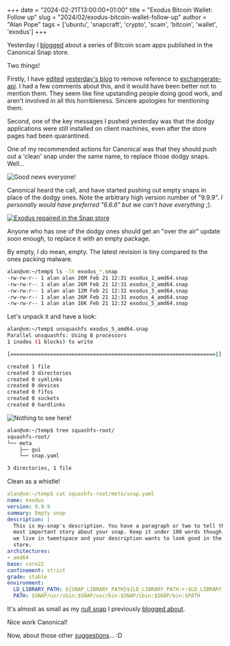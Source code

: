 +++
date = "2024-02-21T13:00:00+01:00"
title = "Exodus Bitcoin Wallet: Follow up"
slug = "2024/02/exodus-bitcoin-wallet-follow-up"
author = "Alan Pope"
tags = ['ubuntu', 'snapcraft', 'crypto', 'scam', 'bitcoin', 'wallet', 'exodus']
+++

Yesterday I [blogged](/blog/2024/02/exodus-bitcoin-wallet-490k-swindle/) about a series of Bitcoin scam apps published in the Canonical Snap store. 

Two things!

Firstly, I have [edited](https://github.com/popey/popey.com-blog/pull/48) [yesterday's blog](/blog/2024/02/exodus-bitcoin-wallet-490k-swindle/) to remove reference to [exchangerate-api](https://www.exchangerate-api.com). I had a few comments about this, and it would have been better not to mention them. They seem like fine upstanding people doing good work, and aren't involved in all this horribleness. Sincere apologies for mentioning them.

Second, one of the key messages I pushed yesterday was that the dodgy applications were still installed on client machines, even after the store pages had been quarantined.

One of my recommended actions for Canonical was that they should push out a 'clean' snap under the same name, to replace those dodgy snaps. Well...

![Good news everyone!](/blog/images/2024-02-21/good-news-everyone.gif)

Canonical heard the call, and have started pushing out empty snaps in place of the dodgy ones. Note the arbitrary high version number of "9.9.9". *I personally would have preferred "6.6.6" but we can't have everything* ;).

[![Exodus repaired in the Snap store](/blog/images/2024-02-21/exodus-fixed_50.png)](/blog/images/2024-02-21/exodus-fixed_100.png)

Anyone who has one of the dodgy ones should get an "over the air" update soon enough, to replace it with an empty package.

By empty, I do mean, empty. The latest revision is tiny compared to the ones packing malware.

```bash
alan@vm:~/temp$ ls -lh exodus_*.snap
-rw-rw-r-- 1 alan alan 26M Feb 21 12:31 exodus_1_amd64.snap
-rw-rw-r-- 1 alan alan 26M Feb 21 12:31 exodus_2_amd64.snap
-rw-rw-r-- 1 alan alan 12M Feb 21 12:31 exodus_3_amd64.snap
-rw-rw-r-- 1 alan alan 26M Feb 21 12:31 exodus_4_amd64.snap
-rw-rw-r-- 1 alan alan 16K Feb 21 12:32 exodus_5_amd64.snap
```

Let's unpack it and have a look:

```bash
alan@vm:~/temp$ unsquashfs exodus_5_amd64.snap 
Parallel unsquashfs: Using 8 processors
1 inodes (1 blocks) to write

[===================================================================|] 2/2 100%

created 1 file
created 3 directories
created 0 symlinks
created 0 devices
created 0 fifos
created 0 sockets
created 0 hardlinks
```

![Nothing to see here!](/blog/images/2024-02-21/nothing-to-see-here.gif)

```bash
alan@vm:~/temp$ tree squashfs-root/
squashfs-root/
└── meta
    ├── gui
    └── snap.yaml

3 directories, 1 file
```

Clean as a whistle!

```yaml
alan@vm:~/temp$ cat squashfs-root/meta/snap.yaml 
name: exodus
version: 9.9.9
summary: Empty snap
description: |
  This is my-snap's description. You have a paragraph or two to tell the
  most important story about your snap. Keep it under 100 words though,
  we live in tweetspace and your description wants to look good in the snap
  store.
architectures:
- amd64
base: core22
confinement: strict
grade: stable
environment:
  LD_LIBRARY_PATH: ${SNAP_LIBRARY_PATH}${LD_LIBRARY_PATH:+:$LD_LIBRARY_PATH}
  PATH: $SNAP/usr/sbin:$SNAP/usr/bin:$SNAP/sbin:$SNAP/bin:$PATH
```

It's almost as small as my [null snap](https://snapcraft.io/null) I previously [blogged about](/blog/2021/01/null/).

Nice work Canonical!

Now, about those other [suggestions](/blog/2024/02/exodus-bitcoin-wallet-490k-swindle/)... :D